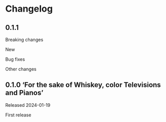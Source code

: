# Changelog

## 0.1.1

Breaking changes

New

Bug fixes

Other changes


## 0.1.0  ‘For the sake of Whiskey, color Televisions and Pianos’

Released 2024-01-19

First release
